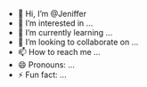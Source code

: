 - 👋 Hi, I’m @Jeniffer
- 👀 I’m interested in ...
- 🌱 I’m currently learning ...
- 💞️ I’m looking to collaborate on ...
- 📫 How to reach me ...
- 😄 Pronouns: ...
- ⚡ Fun fact: ...

<!---
NIFFRA/NIFFRA is a ✨ special ✨ repository because its `README.md` (this file) appears on your GitHub profile.
You can click the Preview link to take a look at your changes.
--->
